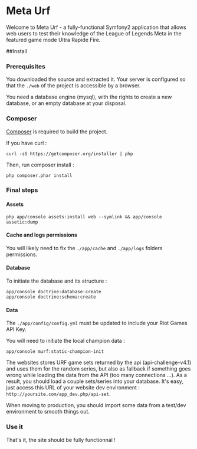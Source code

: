 # Meta Urf

Welcome to Meta Urf - a fully-functional Symfony2 application that allows
web users to test their knowledge of the League of Legends Meta in the
featured game mode Ultra Rapide Fire.

##Install

### Prerequisites
You downloaded the source and extracted it.
Your server is configured so that the `./web` of the project is accessible by a browser.

You need a database engine (mysql), with the rights to create a new database, or an empty database at your disposal.

### Composer
[Composer](https://getcomposer.org/) is required to build the project.


If you have curl :
```
curl -sS https://getcomposer.org/installer | php
```

Then, run composer install :
```
php composer.phar install
```

### Final steps

#### Assets
```
php app/console assets:install web --symlink && app/console assetic:dump
```

#### Cache and logs permissions
You will likely need to fix the `./app/cache` and `./app/logs` folders permissions.

#### Database
To initiate the database and its structure :
```
app/console doctrine:database:create
app/console doctrine:schema:create
```

#### Data
The `./app/config/config.yml` must be updated to include your Riot Games API Key.

You will need to initiate the local champion data :
```
app/console murf:static-champion-init
```

The websites stores URF game sets returned by the api (api-challenge-v4.1) and uses them for the random series, but also as fallback if something goes wrong while loading the data from the API (too many connections ...). As a result, you should load a couple sets/series into your database. It's easy, just access this URL of your website dev environment : `http://yoursite.com/app_dev.php/api-set`.


When moving to production, you should import some data from a test/dev environment to smooth things out.

### Use it

That's it, the site should be fully functionnal !
